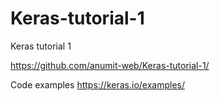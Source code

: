 # Keras-tutorial-1
Keras tutorial 1

https://github.com/anumit-web/Keras-tutorial-1/

Code examples
https://keras.io/examples/

